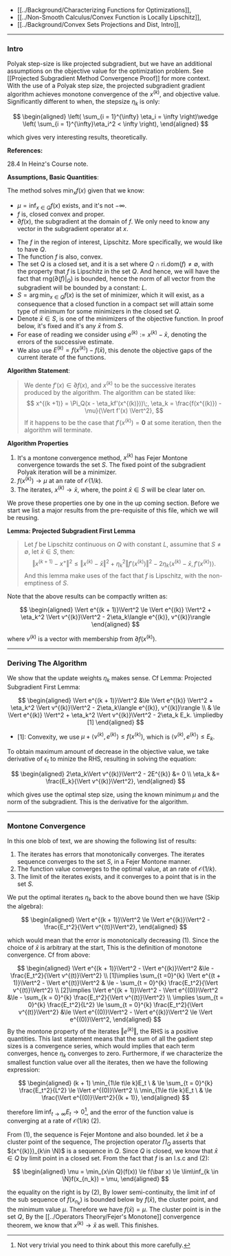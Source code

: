 - [[../Background/Characterizing Functions for Optimizations]], 
- [[../Non-Smooth Calculus/Convex Function is Locally Lipschitz]], 
- [[../Background/Convex Sets Projections and Dist, Intro]], 

---
### **Intro**

Polyak step-size is like projected subgradient, but we have an additional assumptions on the objective value for the optimization problem. See [[Projected Subgradient Method Convergence Proof]] for more context. With the use of a Polyak step size, the projected subgradient gradient algorithm achieves monotone convergence of the $x^{(k)}$, and objective value. Significantly different to when, the stepsize $\eta_k$ is only: 

$$
\begin{aligned}
    \left(
        \sum_{i = 1}^{\infty} \eta_i = \infty 
    \right)\wedge 
    \left(
        \sum_{i = 1}^{\infty}\eta_i^2 < \infty
    \right), 
\end{aligned}
$$

which gives very interesting results, theoretically. 

**References:** 

28.4 In Heinz's Course note. 

**Assumptions, Basic Quantities**: 

The method solves $\min_{x}f(x)$ given that we know: 

* $\mu = \inf_{x\in Q}f(x)$ exists, and it's not $-\infty$. 
* $f$ is, closed convex and proper. 
* $\partial f(x)$, the subgradient at the domain of $f$. We only need to know any vector in the subgradient operator at $x$. 
- The $f$ in the region of interest, Lipschitz. More specifically, we would like to have $Q$.
- The function $f$ is also, convex. 
- The set $Q$ is a closed set, and it is a set where $Q\cap \text{ri.dom}(f) \neq \emptyset$, with the property that $f$ is Lipschitz in the set $Q$. And hence, we will have the fact that $\text{rng}(\partial(f)|_Q)$ is bounded, hence the norm of all vector from the subgradient will be bounded by a constant: $L$. 
- $S= \arg\min_{x\in Q}f(x)$ is the set of minimizer, which it will exist, as a consequence that a closed function in a compact set will attain some type of minimum for some minimizers in the closed set $Q$. 
- Denote $\bar x \in S$, is one of the minimizers of the objective function. In proof below, it's fixed and it's any $\bar x$ from $S$. 
- For ease of reading we consider using $e^{(k)}:= x^{(k)} - \bar x$, denoting the errors of the successive estimate. 
- We also use $E^{(k)} = f(x^{(k)}) - f(\bar x)$, this denote the objective gaps of the current iterate of the functions. 

**Algorithm Statement**: 

> We dente $f'(x) \in \partial f(x)$, and $x^{(k)}$ to be the successive iterates produced by the algorithm. The algorithm can be stated like: 
> $$
>     x^{(k +1)} = \Pi_Q(x - \eta_kf'(x^{(k)}))\;, \eta_k = \frac{f(x^{(k)}) - \mu}{\Vert f'(x) \Vert^2}, 
> $$
> If it happens to be the case that $f'(x^{(k)}) = \mathbf 0$ at some iteration, then the algorithm will terminate. 

**Algorithm Properties**

1. It's a montone convergence method, $x^{(k)}$ has Fejer Montone convergence towards the set $S$. The fixed point of the subgradient Polyak iteration will be a minimizer. 
2. $f(x^{(k)})\rightarrow \mu$ at an rate of $\mathcal O (1/k)$. 
3. The iterates, $x^{(k)}\rightarrow \bar x$, where, the point $\bar x \in S$ will be clear later on. 

We prove these properties one by one in the up coming section. Before we start we list a major results from the pre-requisite of this file, which we will be reusing. 

**Lemma: Projected Subgradient First Lemma**
> Let $f$ be Lipschitz continuous on $Q$ with constant $L$, assumine that $S\neq \emptyset$, let $\bar x \in S$, then: 
> $$
> \Vert x^{(k + 1)} - x^+\Vert^2 \le \Vert x^{(k)} -\bar x\Vert^2 + \eta_k^2 \Vert f'(x^{(k)})\Vert^2 -2\eta_k \langle x^{(k)} - \bar x, f'(x^{(k)})\rangle. 
> $$
> And this lemma make uses of the fact that $f$ is Lipschitz, with the non-emptiness of $S$. 

Note that the above results can be compactly written as: 

$$
\begin{aligned}
    \Vert e^{(k + 1)}\Vert^2 \le \Vert e^{(k)} \Vert^2 + 
    \eta_k^2 \Vert v^{(k)}\Vert^2 - 
    2\eta_k\langle e^{(k)}, v^{(k)}\rangle
\end{aligned}
$$

where $v^{(k)}$ is a vector with membership from $\partial f(x^{(k)})$. 

---
### **Deriving The Algorithm**

We show that the update weights $\eta_k$ makes sense. Cf Lemma: Projected Subgradient First Lemma: 

$$
\begin{aligned}
    \Vert e^{(k + 1)}\Vert^2
    &\le \Vert e^{(k)} \Vert^2 + 
    \eta_k^2 \Vert v^{(k)}\Vert^2 - 
    2\eta_k\langle e^{(k)}, v^{(k)}\rangle
    \\ 
    & \le 
    \Vert e^{(k)} \Vert^2 + 
    \eta_k^2 \Vert v^{(k)}\Vert^2 - 
    2\eta_k E_k. \impliedby [1]
\end{aligned}
$$
- \[1\]: Convexity, we use $\mu + \langle v^{(k)}, e^{(k)}\rangle \le f(x^{(k)})$, which is $\langle v^{(k)}, e^{(k)}\rangle \le E_k$. 

To obtain maximum amount of decrease in the objective value, we take derivative of $\epsilon_t$ to minize the RHS, resulting in solving the equation: 

$$
\begin{aligned}
    2\eta_k\Vert v^{(k)}\Vert^2 - 2E^{(k)} &= 0 
    \\
    \eta_k &= \frac{E_k}{\Vert v^{(k)}\Vert^2}, 
\end{aligned}
$$

which gives use the optimal step size, using the known minimum $\mu$ and the norm of the subgradient. This is the derivative for the algorithm. 


---
### **Montone Convergence**

In this one blob of text, we are showing the following list of results: 
1. The iterates has errors that monotonically converges. The iterates sequence converges to the set $S$, in a Fejer Montone manner. 
2. The function value converges to the optimal value, at an rate of $\mathcal O(1/k)$. 
3. The limit of the iterates exists, and it converges to a point that is in the set $S$. 

We put the optimal iterates $\eta_k$ back to the above bound then we have (Skip the algebra): 

$$
\begin{aligned}
    \Vert e^{(k + 1)}\Vert^2 \le \Vert e^{(k)}\Vert^2 - 
    \frac{E_t^2}{\Vert v^{(t)}\Vert^2}, 
\end{aligned}
$$

which would mean that the error is monotonically decreasing (1). Since the choice of $\bar x$ is arbitrary at the start, This is the definition of monotone convergence. Cf from above: 

$$
\begin{aligned}
    \Vert e^{(k + 1)}\Vert^2 - \Vert e^{(k)}\Vert^2
    &\le  - 
    \frac{E_t^2}{\Vert v^{(t)}\Vert^2}
    \\
    [1]\implies 
    \sum_{t =0}^{k}
    \Vert e^{(t + 1)}\Vert^2 - \Vert e^{(t)}\Vert^2
    & \le 
    - \sum_{t = 0}^{k}
    \frac{E_t^2}{\Vert v^{(t)}\Vert^2}
    \\
    [2]\implies 
    \Vert e^{(k + 1)}\Vert^2 - \Vert e^{(0)}\Vert^2
    &\le 
    - \sum_{k = 0}^{k}
    \frac{E_t^2}{\Vert v^{(t)}\Vert^2}
    \\
    \implies 
    \sum_{t = 0}^{k}
    \frac{E_t^2}{L^2}
    \le
    \sum_{t = 0}^{k}
    \frac{E_t^2}{\Vert v^{(t)}\Vert^2} 
    &\le 
    \Vert e^{(0)}\Vert^2 - \Vert e^{(k)}\Vert^2 \le \Vert e^{(0)}\Vert^2, 
\end{aligned}
$$
By the montone property of the iterates $\Vert e^{(k)}\Vert$, the RHS is a positive quantities. This last statement means that the sum of all the gadient step sizes is a convergence series, which would implies that each term converges, hence $\eta_k$ converges to zero. Furthermore, if we characterize the smallest function value over all the iterates, then we have the following expression: 

$$
\begin{aligned}
    (k + 1)
    \min_{1\le t\le k}E_t \
    & \le 
    \sum_{t = 0}^{k}
    \frac{E_t^2}{L^2} \le \Vert e^{(0)}\Vert^2
    \\
    \min_{1\le t\le k}E_t \
    & \le 
    \frac{\Vert e^{(0)}\Vert^2}{(k + 1)},
\end{aligned}
$$

therefore $\lim\inf_{t\rightarrow \infty}{E_t}\rightarrow 0$[^1], and the error of the function value is converging at a rate of $\mathcal O(1/k)$ (2).  

From (1), the sequence is Fejer Montone and also bounded. let $\bar x$ be a cluster point of the sequence, The projection operator $\Pi_Q$ asserts that $(x^{(k)})_{k\in \N}$ is a sequence in $Q$. Since $Q$ is closed, we know that $\bar x \in Q$ by limit point in a closed set. From the fact that $f$ is an l.s.c and (2): 

$$
\begin{aligned}
    \mu = \min_{x\in Q}(f(x)) \le f(\bar x) \le \lim\inf_{k \in \N}f(x_{n_k}) = \mu, 
\end{aligned}
$$

the equality on the right is by (2), By lower semi-continuity, the limit inf of the sub sequence of $f(x_{n_k})$ is bounded below by $f(\bar x)$, the cluster point, and the minimum value $\mu$. Therefore we have $f(\bar x) = \mu$. The cluster point is in the set $Q$, By the [[../Operators Theory/Fejer's Monotone]] convergence theorem, we know that $x^{(k)}\rightarrow \bar x$ as well. This finishes.

[^1]: Not very trivial you need to think about this more carefully. 